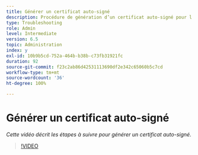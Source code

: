 ```yaml
---
title: Générer un certificat auto-signé
description: Procédure de génération d’un certificat auto-signé pour l’application du protocole SSL
type: Troubleshooting
role: Admin
level: Intermediate
version: 6.5
topic: Administration
index: y
exl-id: 10b9b5cd-752a-464b-b38b-c73fb31921fc
duration: 92
source-git-commit: f23c2ab86d42531113690df2e342c65060b5c7cd
workflow-type: tm+mt
source-wordcount: '36'
ht-degree: 100%

---
```


# Générer un certificat auto-signé

*Cette vidéo décrit les étapes à suivre pour générer un certificat auto-signé.*

>[!VIDEO](https://video.tv.adobe.com/v/335539?quality=12&learn=on)

